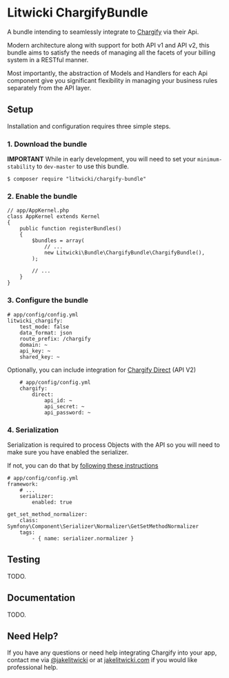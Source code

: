 Litwicki ChargifyBundle
===

A bundle intending to seamlessly integrate to [Chargify](http://chargify.com) via their Api.

Modern architecture along with support for both API v1 and API v2, this bundle aims to satisfy the needs of managing all the facets of your billing system in a RESTful manner.

Most importantly, the abstraction of Models and Handlers for each Api component give you significant flexibility in managing your business rules separately from the API layer.

## Setup

Installation and configuration requires three simple steps.

### 1. Download the bundle

****IMPORTANT**** While in early development, you will need to set your `minimum-stability` to `dev-master` to use this bundle.

    $ composer require "litwicki/chargify-bundle"

### 2. Enable the bundle

    // app/AppKernel.php
    class AppKernel extends Kernel
    {
        public function registerBundles()
        {
            $bundles = array(
                // ...
                new Litwicki\Bundle\ChargifyBundle\ChargifyBundle(),
            );

            // ...
        }
    }

### 3. Configure the bundle

    # app/config/config.yml
    litwicki_chargify:
        test_mode: false
        data_format: json
        route_prefix: /chargify
        domain: ~
        api_key: ~
        shared_key: ~

Optionally, you can include integration for [Chargify Direct](https://docs.chargify.com/api-call) (API V2)
        
        # app/config/config.yml
        chargify:
            direct:
                api_id: ~
                api_secret: ~
                api_password: ~

### 4. Serialization

Serialization is required to process Objects with the API so you will need to make sure you have enabled the serializer.

If not, you can do that by [following these instructions](http://symfony.com/doc/current/cookbook/serializer.html)

    # app/config/config.yml
    framework:
        # ...
        serializer:
            enabled: true
        
    get_set_method_normalizer:
        class: Symfony\Component\Serializer\Normalizer\GetSetMethodNormalizer
        tags:
            - { name: serializer.normalizer }

## Testing

TODO.

## Documentation

TODO.

## Need Help?

If you have any questions or need help integrating Chargify into your app, contact me via [@jakelitwicki](http://twitter.com/jakelitwicki) or at [jakelitwicki.com](http://jakelitwicki.com) if you would like professional help.

